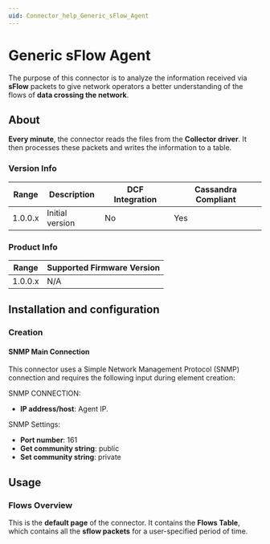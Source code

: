 ```yaml
---
uid: Connector_help_Generic_sFlow_Agent
---
```


# Generic sFlow Agent

The purpose of this connector is to analyze the information received via **sFlow** packets to give network operators a better understanding of the flows of **data crossing the network**.

## About

**Every minute**, the connector reads the files from the **Collector driver**. It then processes these packets and writes the information to a table.

### Version Info

| Range | Description | DCF Integration | Cassandra Compliant |
|------------------|-----------------|---------------------|-------------------------|
| 1.0.0.x          | Initial version | No                  | Yes                     |

### Product Info

| Range | Supported Firmware Version |
|------------------|-----------------------------|
| 1.0.0.x          | N/A                         |

## Installation and configuration

### Creation

#### SNMP Main Connection

This connector uses a Simple Network Management Protocol (SNMP) connection and requires the following input during element creation:

SNMP CONNECTION:

- **IP address/host**: Agent IP.

SNMP Settings:

- **Port number**: 161
- **Get community string**: public
- **Set community string**: private

## Usage

### Flows Overview

This is the **default page** of the connector. It contains the **Flows Table**, which contains all the **sflow packets** for a user-specified period of time.
